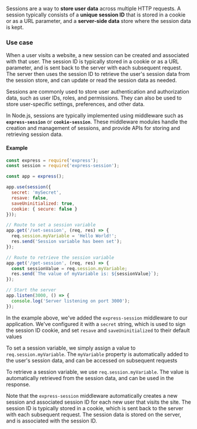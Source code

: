 Sessions are a way to **store user data** across multiple HTTP requests. A session typically consists of a **unique session ID** that is stored in a cookie or as a URL parameter, and a **server-side data** store where the session data is kept.

### Use case
When a user visits a website, a new session can be created and associated with that user. The session ID is typically stored in a cookie or as a URL parameter, and is sent back to the server with each subsequent request. The server then uses the session ID to retrieve the user's session data from the session store, and can update or read the session data as needed.

Sessions are commonly used to store user authentication and authorization data, such as user IDs, roles, and permissions. They can also be used to store user-specific settings, preferences, and other data.

In Node.js, sessions are typically implemented using middleware such as **`express-session`** or **`cookie-session`**. These middleware modules handle the creation and management of sessions, and provide APIs for storing and retrieving session data.

#### Example
```js
const express = require('express');
const session = require('express-session');

const app = express();

app.use(session({
  secret: 'mySecret',
  resave: false,
  saveUninitialized: true,
  cookie: { secure: false }
}));

// Route to set a session variable
app.get('/set-session', (req, res) => {
  req.session.myVariable = 'Hello World!';
  res.send('Session variable has been set');
});

// Route to retrieve the session variable
app.get('/get-session', (req, res) => {
  const sessionValue = req.session.myVariable;
  res.send(`The value of myVariable is: ${sessionValue}`);
});

// Start the server
app.listen(3000, () => {
  console.log('Server listening on port 3000');
});

```

In the example above, we've added the `express-session` middleware to our application. We've configured it with a `secret` string, which is used to sign the session ID cookie, and set `resave` and `saveUninitialized` to their default values

To set a session variable, we simply assign a value to `req.session.myVariable`. The `myVariable` property is automatically added to the user's session data, and can be accessed on subsequent requests

To retrieve a session variable, we use `req.session.myVariable`. The value is automatically retrieved from the session data, and can be used in the response.

Note that the `express-session` middleware automatically creates a new session and associated session ID for each new user that visits the site. The session ID is typically stored in a cookie, which is sent back to the server with each subsequent request. The session data is stored on the server, and is associated with the session ID.